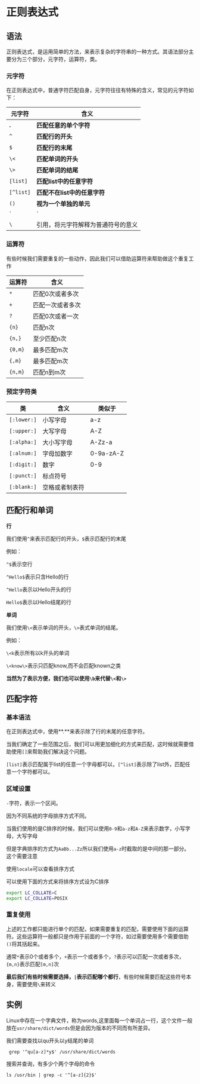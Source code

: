 # 正则表达式

## 语法

正则表达式，是运用简单的方法，来表示复杂的字符串的一种方式。其语法部分主要分为三个部分，元字符，运算符，类。

### 元字符

在正则表达式中，普通字符匹配自身，元字符往往有特殊的含义，常见的元字符如下：

| 元字符    | 含义                               |
| --------- | ---------------------------------- |
| **.**     | **匹配任意的单个字符**             |
| `^`       | **匹配行的开头**                   |
| `$`       | **匹配行的末尾**                   |
| `\<`      | **匹配单词的开头**                 |
| `\>`      | **匹配单词的结尾**                 |
| `[list]`  | **匹配list中的任意字符**           |
| `[^list]` | **匹配不在list中的任意字符**       |
| `()`      | **视为一个单独的单元**             |
| `|`       | **匹配选择之一**                   |
| `\`       | 引用，将元字符解释为普通符号的意义 |

### 运算符

有些时候我们需要重复的一些动作，因此我们可以借助运算符来帮助做这个重复工作

| 运算符  | 含义             |
| ------- | ---------------- |
| `*`     | 匹配0次或者多次  |
| `+`     | 匹配一次或者多次 |
| `?`     | 匹配0次或者一次  |
| `{n}`   | 匹配n次          |
| `{n,}`  | 至少匹配n次      |
| `{0,m}` | 最多匹配m次      |
| `{,m}`  | 最多匹配m次      |
| `{n,m}` | 匹配n到m次       |

### 预定字符类

| 类            | 含义           | 类似于    |
| ------------- | -------------- | --------- |
| ` [:lower:] ` | 小写字母       | a-z       |
| ` [:upper:] ` | 大写字母       | A-Z       |
| ` [:alpha:] ` | 大小写字母     | A-Zz-a    |
| ` [:alnum:] ` | 字母加数字     | 0-9a-zA-Z |
| `[:digit:]`   | 数字           | 0-9       |
| `[:punct:]`   | 标点符号       |           |
| `[:blank:]`   | 空格或者制表符 |           |

## 匹配行和单词

**行**

我们使用`^`来表示匹配行的开头，`$`表示匹配行的末尾

例如：

`^$`表示空行

`^Hello$`表示只含Hello的行

`^Hello`表示以Hello开头的行

`Hello$`表示以Hello结尾的行

**单词**

我们使用`\<`表示单词的开头，`\>`表式单词的结尾。

例如：

`\<k`表示所有以k开头的单词

`\<know\>`表示只匹配know,而不会匹配known之类

**当然为了表示方便，我们也可以使用`\b`来代替`\<`和`\>`**

## 匹配字符

### 基本语法

在正则表达式中，使用**.**来表示除了行的末尾的任意字符。

当我们确定了一些范围之后，我们可以用更加细化的方式来匹配，这时候就需要借助使用`[]`来帮助我们解决这个问题。

`[list]`表示匹配属于list的任意一个字母都可以，`[^list]`表示除了list外，匹配任意一个字符都可以。

### 区域设置

`-`字符，表示一个区间。

因为不同系统的字母排序方式不同。

当我们使用的是C排序的时候，我们可以使用`0-9`和`a-z`和`A-Z`来表示数字，小写字母，大写字母

但是字典排序的方式为`AaBb...Zz`所以我们使用`a-z`时截取的是中间的那一部分。这个需要注意

使用`locale`可以查看排序方式

可以使用下面的方式来将排序方式设为C排序

```bash
export LC_COLLATE=C
export LC_COLLATE=POSIX
```



### 重复使用

上述的工作都只能进行单个的匹配，如果需要重复的匹配，需要使用下面的运算符。这些运算符一般都只是作用于前面的一个字符，如过需要使用多个需要借助`()`将其括起来。

通常`*`表示0个或者多个，`+`表示一个或者多个，`?`表示可以匹配一次或者多次，`{m,n}`表示匹配`[m,n]`次

**最后我们有些时候需要选择，`|`表示匹配哪个都行**，有些时候需要匹配这些符号本身，需要使用`\`来转义



## 实例

Linux中存在一个字典文件，称为words,这里面每一个单词占一行，这个文件一般放在`usr/share/dict/words`但是会因为版本的不同而有所差异。

我们需要查找以qu开头以y结尾的单词

```
 grep '^qu[a-z]*y$' /usr/share/dict/words
```

搜索并查询，有多少个两个字母的命令

```
ls /usr/bin | grep -c '^[a-z]{2}$'
```



